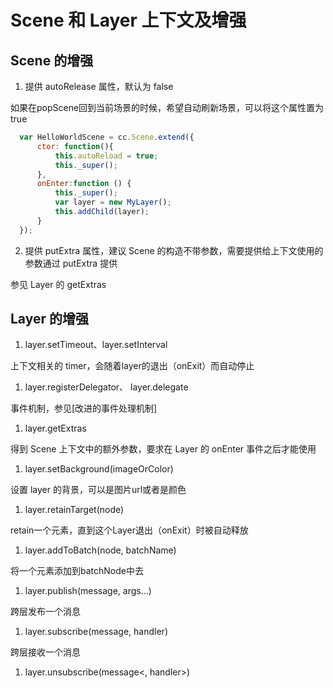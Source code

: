 # Scene 和 Layer 上下文及增强

## Scene 的增强

1. 提供 autoRelease 属性，默认为 false
  
  如果在popScene回到当前场景的时候，希望自动刷新场景，可以将这个属性置为 true
  
  ```js
	var HelloWorldScene = cc.Scene.extend({
		ctor: function(){
			this.autoReload = true;
			this._super();
		},
		onEnter:function () {
			this._super();
			var layer = new MyLayer();
			this.addChild(layer);
		}
	});
  ```

2. 提供 putExtra 属性，建议 Scene 的构造不带参数，需要提供给上下文使用的参数通过 putExtra 提供

  参见 Layer 的 getExtras
  
## Layer 的增强
1. layer.setTimeout、layer.setInterval

  上下文相关的 timer，会随着layer的退出（onExit）而自动停止

1. layer.registerDelegator、 layer.delegate
   
  事件机制，参见[改进的事件处理机制]

1. layer.getExtras
  
  得到 Scene 上下文中的额外参数，要求在 Layer 的 onEnter 事件之后才能使用

1. layer.setBackground(imageOrColor)

  设置 layer 的背景，可以是图片url或者是颜色

1. layer.retainTarget(node)

  retain一个元素，直到这个Layer退出（onExit）时被自动释放

1. layer.addToBatch(node, batchName)

  将一个元素添加到batchNode中去
 
1. layer.publish(message, args...)

  跨层发布一个消息

1. layer.subscribe(message, handler)

  跨层接收一个消息

1. layer.unsubscribe(message<, handler>)
